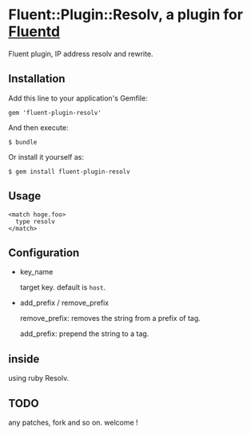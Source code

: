 Fluent::Plugin::Resolv, a plugin for [Fluentd](http://fluentd.org)
======================

Fluent plugin, IP address resolv and rewrite.


Installation
------------

Add this line to your application's Gemfile:

    gem 'fluent-plugin-resolv'

And then execute:

    $ bundle

Or install it yourself as:

    $ gem install fluent-plugin-resolv


Usage
-----

	<match hoge.foo>
	  type resolv
	</match>


Configuration
-------------

- key_name

  target key. default is `host`.

- add_prefix / remove_prefix

  remove_prefix: removes the string from a prefix of tag.

  add_prefix: prepend the string to a tag.


inside
------

using ruby Resolv.


TODO
----

any patches, fork and so on. welcome !



